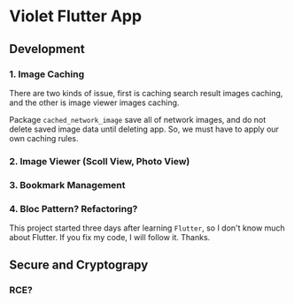 # Violet Flutter App

## Development

### 1. Image Caching

There are two kinds of issue, first is caching search result images caching, 
and the other is image viewer images caching.

Package `cached_network_image` save all of network images, and do not delete saved image data until deleting app.
So, we must have to apply our own caching rules.

### 2. Image Viewer (Scoll View, Photo View)


### 3. Bookmark Management


### 4. Bloc Pattern? Refactoring?

This project started three days after learning `Flutter`, so I don't know much about Flutter. 
If you fix my code, I will follow it.
Thanks.

## Secure and Cryptograpy

### RCE?
